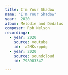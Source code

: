 ```yaml
---
title: I'm Your Shadow
name: "I'm Your Shadow"
year:  2020
album: Mélodie and Dædalus
composer: Rob Nelson
recordingz:
  - year: 2020
    source: youtube
    id: -a2MKsrppdg
  - year: 2020
    source: soundcloud
    id: 798983347

---
```




